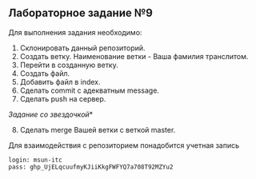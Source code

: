 ## Лабораторное задание №9

Для выполнения задания необходимо:

1. Склонировать данный репозиторий.
2. Создать ветку. Наименование ветки - Ваша фамилия транслитом.
3. Перейти в созданную ветку.
4. Создать файл.
5. Добавить файл в index.
6. Сделать commit с адекватным message.
7. Сделать push на сервер.

*Задание со звездочкой**

8. Сделать merge Вашей ветки с веткой master.

Для взаимодействия с репозиторием понадобится учетная запись

```
login: msun-itc
pass: 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
```
